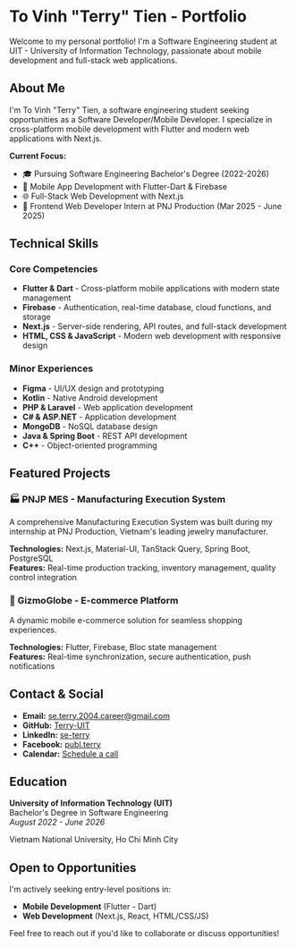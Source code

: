 # **To Vinh "Terry" Tien - Portfolio**

Welcome to my personal portfolio! I'm a Software Engineering student at UIT - University of Information Technology, passionate about mobile development and full-stack web applications.

## **About Me**

I'm To Vinh "Terry" Tien, a software engineering student seeking opportunities as a Software Developer/Mobile Developer. I specialize in cross-platform mobile development with Flutter and modern web applications with Next.js.

**Current Focus:**

- 🎓 Pursuing Software Engineering Bachelor's Degree (2022-2026)
- 📱 Mobile App Development with Flutter-Dart & Firebase
- 🌐 Full-Stack Web Development with Next.js
- 🏢 Frontend Web Developer Intern at PNJ Production (Mar 2025 - June 2025)

## **Technical Skills**

### **Core Competencies**

- **Flutter & Dart** - Cross-platform mobile applications with modern state management
- **Firebase** - Authentication, real-time database, cloud functions, and storage
- **Next.js** - Server-side rendering, API routes, and full-stack development
- **HTML, CSS & JavaScript** - Modern web development with responsive design

### **Minor Experiences**

- **Figma** - UI/UX design and prototyping
- **Kotlin** - Native Android development
- **PHP & Laravel** - Web application development
- **C# & ASP.NET** - Application development
- **MongoDB** - NoSQL database design
- **Java & Spring Boot** - REST API development
- **C++** - Object-oriented programming

## **Featured Projects**

### **🏭 PNJP MES - Manufacturing Execution System**

A comprehensive Manufacturing Execution System was built during my internship at PNJ Production, Vietnam's leading jewelry manufacturer.

**Technologies:** Next.js, Material-UI, TanStack Query, Spring Boot, PostgreSQL  
**Features:** Real-time production tracking, inventory management, quality control integration

### **🛒 GizmoGlobe - E-commerce Platform**

A dynamic mobile e-commerce solution for seamless shopping experiences.

**Technologies:** Flutter, Firebase, Bloc state management  
**Features:** Real-time synchronization, secure authentication, push notifications

## **Contact & Social**

- **Email:** [se.terry.2004.career@gmail.com](mailto:se.terry.2004.career@gmail.com)
- **GitHub:** [Terry-UIT](https://github.com/Terry-UIT)
- **LinkedIn:** [se-terry](https://www.linkedin.com/in/se-terry/)
- **Facebook:** [publ.terry](https://www.facebook.com/publ.terry/)
- **Calendar:** [Schedule a call](https://cal.com/terry-dev)

## **Education**

**University of Information Technology (UIT)**  
Bachelor's Degree in Software Engineering  
_August 2022 - June 2026_

Vietnam National University, Ho Chi Minh City

## **Open to Opportunities**

I'm actively seeking entry-level positions in:

- **Mobile Development** (Flutter - Dart)
- **Web Development** (Next.js, React, HTML/CSS/JS)

Feel free to reach out if you'd like to collaborate or discuss opportunities!
